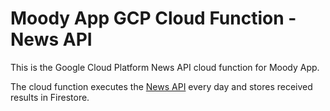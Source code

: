 # Moody App GCP Cloud Function - News API

This is the Google Cloud Platform News API cloud function for Moody App.

The cloud function executes the [News API](https://newsapi.org) every day and stores received results in Firestore.
